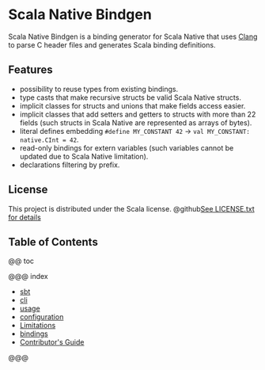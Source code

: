 # Scala Native Bindgen

Scala Native Bindgen is a binding generator for Scala Native that uses [Clang] to
parse C header files and generates Scala binding definitions.

## Features

* possibility to reuse types from existing bindings.
* type casts that make recursive structs be valid Scala Native structs.
* implicit classes for structs and unions that make fields access easier.
* implicit classes that add setters and getters to structs with more than 22 fields (such structs in Scala
  Native are represented as arrays of bytes).
* literal defines embedding `#define MY_CONSTANT 42` → `val MY_CONSTANT: native.CInt = 42`.
* read-only bindings for extern variables (such variables cannot be updated due to Scala Native limitation).
* declarations filtering by prefix.

## License

This project is distributed under the Scala license.
@github[See LICENSE.txt for details](/LICENSE.txt)

 [Clang]: https://clang.llvm.org/

## Table of Contents

@@ toc

@@@ index

* [sbt](sbt.md)
* [cli](cli.md)
* [usage](using-bindings.md)
* [configuration](configuration.md)
* [Limitations](limitations.md)
* [bindings](bindings/index.md)
* [Contributor's Guide](contrib/index.md)

@@@
